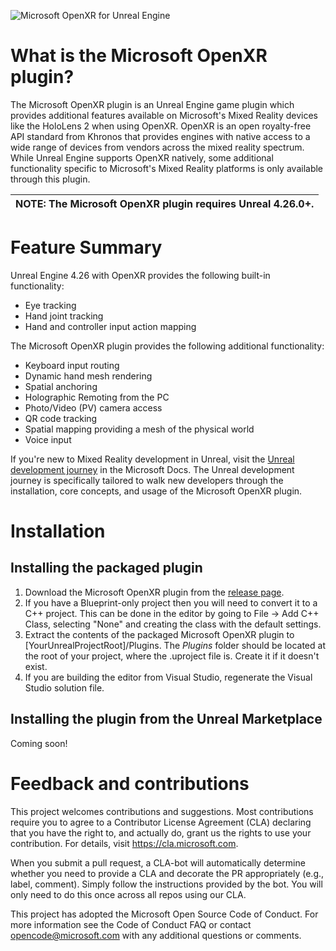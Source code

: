 ![Microsoft OpenXR for Unreal Engine](Docs/Images/Banner.png)

# What is the Microsoft OpenXR plugin?
The Microsoft OpenXR plugin is an Unreal Engine game plugin which provides additional features
available on Microsoft's Mixed Reality devices like the HoloLens 2 when using OpenXR.
OpenXR is an open royalty-free API standard from Khronos that provides engines with native access to
a wide range of devices from vendors across the mixed reality spectrum. While Unreal Engine supports
OpenXR natively, some additional functionality specific to Microsoft's Mixed Reality platforms is
only available through this plugin.

| NOTE: The Microsoft OpenXR plugin requires **Unreal 4.26.0+**. |
| --- |

# Feature Summary

Unreal Engine 4.26 with OpenXR provides the following built-in functionality:
* Eye tracking
* Hand joint tracking
* Hand and controller input action mapping

The Microsoft OpenXR plugin provides the following additional functionality:
* Keyboard input routing
* Dynamic hand mesh rendering
* Spatial anchoring
* Holographic Remoting from the PC
* Photo/Video (PV) camera access
* QR code tracking
* Spatial mapping providing a mesh of the physical world
* Voice input

If you're new to Mixed Reality development in Unreal, visit the
[Unreal development journey](https://docs.microsoft.com/windows/mixed-reality/unreal-development-overview)
in the Microsoft Docs. The Unreal development journey is specifically tailored to walk new developers
through the installation, core concepts, and usage of the Microsoft OpenXR plugin.

# Installation

## Installing the packaged plugin

1. Download the Microsoft OpenXR plugin from the [release page](https://github.com/microsoft/Microsoft-OpenXR-Unreal/releases).
1. If you have a Blueprint-only project then you will need to convert it to a C++ project. This can be done in the editor by going
   to File -> Add C++ Class, selecting "None" and creating the class with the default settings.
1. Extract the contents of the packaged Microsoft OpenXR plugin to [YourUnrealProjectRoot]/Plugins. The *Plugins* folder should be
   located at the root of your project, where the .uproject file is. Create it if it doesn't exist.
1. If you are building the editor from Visual Studio, regenerate the Visual Studio solution file.

## Installing the plugin from the Unreal Marketplace

Coming soon!

# Feedback and contributions
This project welcomes contributions and suggestions. Most contributions require you to agree to a Contributor License Agreement (CLA) declaring that you have the right to, and actually do, grant us the rights to use your contribution. For details, visit https://cla.microsoft.com.

When you submit a pull request, a CLA-bot will automatically determine whether you need to provide a CLA and decorate the PR appropriately (e.g., label, comment). Simply follow the instructions provided by the bot. You will only need to do this once across all repos using our CLA.

This project has adopted the Microsoft Open Source Code of Conduct. For more information see the Code of Conduct FAQ or contact opencode@microsoft.com with any additional questions or comments.